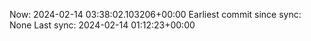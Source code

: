 Now: 2024-02-14 03:38:02.103206+00:00 Earliest commit since sync: None Last sync: 2024-02-14 01:12:23+00:00
